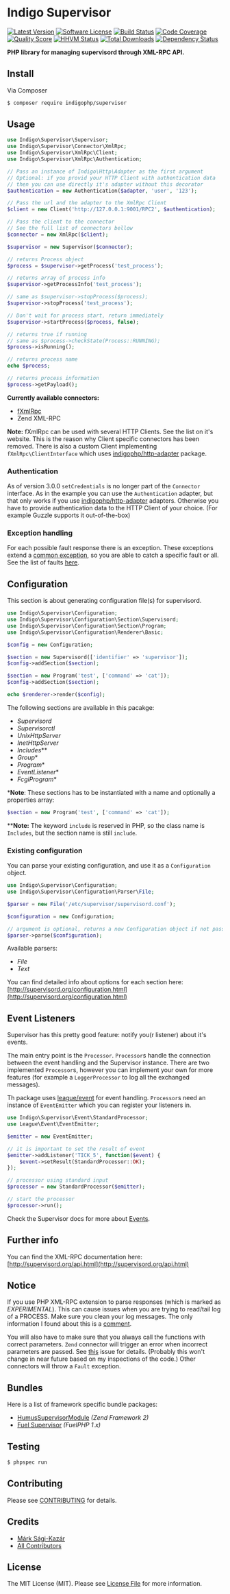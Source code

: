 # Indigo Supervisor

[![Latest Version](https://img.shields.io/github/release/indigophp/supervisor.svg?style=flat-square)](https://github.com/indigophp/supervisor/releases)
[![Software License](https://img.shields.io/badge/license-MIT-brightgreen.svg?style=flat-square)](LICENSE)
[![Build Status](https://img.shields.io/travis/indigophp/supervisor/develop.svg?style=flat-square)](https://travis-ci.org/indigophp/supervisor)
[![Code Coverage](https://img.shields.io/scrutinizer/coverage/g/indigophp/supervisor.svg?style=flat-square)](https://scrutinizer-ci.com/g/indigophp/supervisor)
[![Quality Score](https://img.shields.io/scrutinizer/g/indigophp/supervisor.svg?style=flat-square)](https://scrutinizer-ci.com/g/indigophp/supervisor)
[![HHVM Status](https://img.shields.io/hhvm/indigophp/supervisor.svg?style=flat-square)](http://hhvm.h4cc.de/package/indigophp/supervisor)
[![Total Downloads](https://img.shields.io/packagist/dt/indigophp/supervisor.svg?style=flat-square)](https://packagist.org/packages/indigophp/supervisor)
[![Dependency Status](https://www.versioneye.com/user/projects/53c28cef5a1b3479ca000b48/badge.svg?style=flat)](https://www.versioneye.com/user/projects/53c28cef5a1b3479ca000b48)

**PHP library for managing supervisord through XML-RPC API.**


## Install

Via Composer

``` bash
$ composer require indigophp/supervisor
```


## Usage

``` php
use Indigo\Supervisor\Supervisor;
use Indigo\Supervisor\Connector\XmlRpc;
use Indigo\Supervisor\XmlRpc\Client;
use Indigo\Supervisor\XmlRpc\Authentication;

// Pass an instance of Indigo\Http\Adapter as the first argument
// Optional: if you provid your HTTP Client with authentication data
// then you can use directly it's adapter without this decorator
$authentication = new Authentication($adapter, 'user', '123');

// Pass the url and the adapter to the XmlRpc Client
$client = new Client('http://127.0.0.1:9001/RPC2', $authentication);

// Pass the client to the connector
// See the full list of connectors bellow
$connector = new XmlRpc($client);

$supervisor = new Supervisor($connector);

// returns Process object
$process = $supervisor->getProcess('test_process');

// returns array of process info
$supervisor->getProcessInfo('test_process');

// same as $supervisor->stopProcess($process);
$supervisor->stopProcess('test_process');

// Don't wait for process start, return immediately
$supervisor->startProcess($process, false);

// returns true if running
// same as $process->checkState(Process::RUNNING);
$process->isRunning();

// returns process name
echo $process;

// returns process information
$process->getPayload();
```

**Currently available connectors:**

* [fXmlRpc](https://github.com/lstrojny/fxmlrpc)
* Zend XML-RPC

**Note:** fXmlRpc can be used with several HTTP Clients. See the list on it's website. This is the reason why Client specific connectors has been removed. There is also a custom Client implementing `fXmlRpc\ClientInterface` which uses [indigophp/http-adapter](https://github.com/indigophp/http-adapter) package.


### Authentication

As of version 3.0.0 `setCredentials` is no longer part of the `Connector` interface. As in the example you can use the `Authentication` adapter, but that only works if you use [indigophp/http-adapter](https://github.com/indigophp/http-adapter) adapters. Otherwise you have to provide authentication data to the HTTP Client of your choice. (For example Guzzle supports it out-of-the-box)


### Exception handling

For each possible fault response there is an exception. These exceptions extend a [common exception](src/Exception/Fault.php), so you are able to catch a specific fault or all. See the list of faults [here](resources/faults.php).


## Configuration

This section is about generating configuration file(s) for supervisord.

``` php
use Indigo\Supervisor\Configuration;
use Indigo\Supervisor\Configuration\Section\Supervisord;
use Indigo\Supervisor\Configuration\Section\Program;
use Indigo\Supervisor\Configuration\Renderer\Basic;

$config = new Configuration;

$section = new Supervisord(['identifier' => 'supervisor']);
$config->addSection($section);

$section = new Program('test', ['command' => 'cat']);
$config->addSection($section);

echo $renderer->render($config);
```

The following sections are available in this pacakge:

- _Supervisord_
- _Supervisorctl_
- _UnixHttpServer_
- _InetHttpServer_
- _Includes_**
- _Group_*
- _Program_*
- _EventListener_*
- _FcgiProgram_*


***Note**: These sections has to be instantiated with a name and optionally a properties array:

``` php
$section = new Program('test', ['command' => 'cat']);
```

****Note:** The keyword `include` is reserved in PHP, so the class name is `Includes`, but the section name is still `include`.


### Existing configuration

You can parse your existing configuration, and use it as a `Configuration` object.

``` php
use Indigo\Supervisor\Configuration;
use Indigo\Supervisor\Configuration\Parser\File;

$parser = new File('/etc/supervisor/supervisord.conf');

$configuration = new Configuration;

// argument is optional, returns a new Configuration object if not passed
$parser->parse($configuration);
```

Available parsers:

- _File_
- _Text_


You can find detailed info about options for each section here:
[http://supervisord.org/configuration.html](http://supervisord.org/configuration.html)


## Event Listeners

Supervisor has this pretty good feature: notify you(r listener) about it's events.

The main entry point is the `Processor`. `Processor`s handle the connection between the event handling and the Supervisor instance. There are two implemented `Processor`s, however you can implement your own for more features (for example a `LoggerProcessor` to log all the exchanged messages).

Th package uses [league/event](http://event.thephpleague.com) for event handling. `Processor`s need an instance of `EventEmitter` which you can register your listeners in.


``` php
use Indigo\Supervisor\Event\StandardProcessor;
use League\Event\EventEmitter;

$emitter = new EventEmitter;

// it is important to set the result of event
$emitter->addListener('TICK_5', function($event) {
    $event->setResult(StandardProcessor::OK);
});

// processor using standard input
$processor = new StandardProcessor($emitter);

// start the processor
$processor->run();
```

Check the Supervisor docs for more about [Events](http://supervisord.org/events.htm).


## Further info

You can find the XML-RPC documentation here:
[http://supervisord.org/api.html](http://supervisord.org/api.html)


## Notice

If you use PHP XML-RPC extension to parse responses (which is marked as *EXPERIMENTAL*). This can cause issues when you are trying to read/tail log of a PROCESS. Make sure you clean your log messages. The only information I found about this is a [comment](http://www.php.net/function.xmlrpc-decode#44213).

You will also have to make sure that you always call the functions with correct parameters. `Zend` connector will trigger an error when incorrect parameters are passed. See [this](https://github.com/zendframework/zf2/issues/6455) issue for details. (Probably this won't change in near future based on my inspections of the code.) Other connectors will throw a `Fault` exception.


## Bundles

Here is a list of framework specific bundle packages:

* [HumusSupervisorModule](https://github.com/prolic/HumusSupervisorModule) *(Zend Framework 2)*
* [Fuel Supervisor](https://github.com/indigophp/fuel-supervisor) *(FuelPHP 1.x)*


## Testing

``` bash
$ phpspec run
```


## Contributing

Please see [CONTRIBUTING](CONTRIBUTING.md) for details.


## Credits

- [Márk Sági-Kazár](https://github.com/sagikazarmark)
- [All Contributors](https://github.com/indigophp/supervisor/contributors)


## License

The MIT License (MIT). Please see [License File](LICENSE) for more information.
